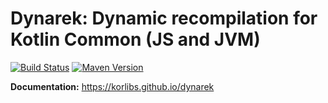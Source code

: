 # Dynarek: Dynamic recompilation for Kotlin Common (JS and JVM)

[![Build Status](https://travis-ci.org/korlibs/dynarek.svg?branch=master)](https://travis-ci.org/korlibs/dynarek)
[![Maven Version](https://img.shields.io/github/tag/korlibs/dynarek.svg?style=flat&label=maven)](http://search.maven.org/#search%7Cga%7C1%7Ca%3A%22dynarek%22)

**Documentation:** https://korlibs.github.io/dynarek
